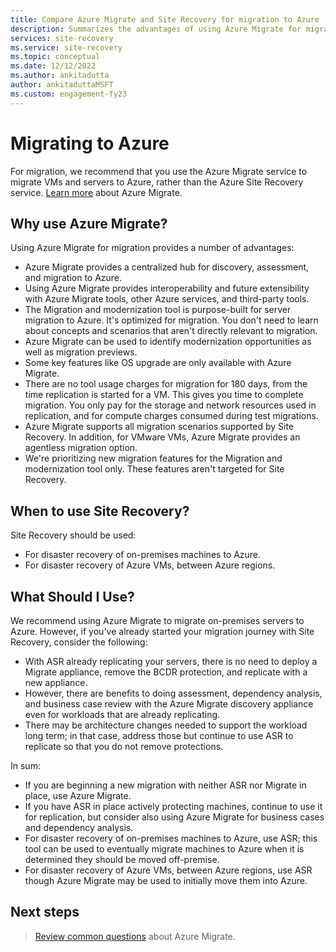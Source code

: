```yaml
---
title: Compare Azure Migrate and Site Recovery for migration to Azure
description: Summarizes the advantages of using Azure Migrate for migration, instead of Site Recovery.
services: site-recovery
ms.service: site-recovery
ms.topic: conceptual
ms.date: 12/12/2022
ms.author: ankitadutta
author: ankitaduttaMSFT
ms.custom: engagement-fy23
---
```


# Migrating to Azure

For migration, we recommend that you use the Azure Migrate service to migrate VMs and servers to Azure, rather than the Azure Site Recovery service. [Learn more](../migrate/migrate-services-overview.md) about Azure Migrate.


## Why use Azure Migrate?

Using Azure Migrate for migration provides a number of advantages:
 
 
- Azure Migrate provides a centralized hub for discovery, assessment, and migration to Azure.
- Using Azure Migrate provides interoperability and future extensibility with Azure Migrate tools, other Azure services, and third-party tools.
- The Migration and modernization tool is purpose-built for server migration to Azure. It's optimized for migration. You don't need to learn about concepts and scenarios that aren't directly relevant to migration.
- Azure Migrate can be used to identify modernization opportunities as well as migration previews.
- Some key features like OS upgrade are only available with Azure Migrate.
- There are no tool usage charges for migration for 180 days, from the time replication is started for a VM. This gives you time to complete migration. You only pay for the storage and network resources used in replication, and for compute charges consumed during test migrations.
- Azure Migrate supports all migration scenarios supported by Site Recovery. In addition, for VMware VMs, Azure Migrate provides an agentless migration option.
- We're prioritizing new migration features for the Migration and modernization tool only. These features aren't targeted for Site Recovery.

## When to use Site Recovery?

Site Recovery should be used:

- For disaster recovery of on-premises machines to Azure.
- For disaster recovery of Azure VMs, between Azure regions.

## What Should I Use?

We recommend using Azure Migrate to migrate on-premises servers to Azure.  However, if you've already started your migration journey with Site Recovery, consider the following:

- With ASR already replicating your servers, there is no need to deploy a Migrate appliance, remove the BCDR protection, and replicate with a new appliance.
- However, there are benefits to doing assessment, dependency analysis, and business case review with the Azure Migrate discovery appliance even for workloads that are already replicating.
- There may be architecture changes needed to support the workload long term; in that case, address those but continue to use ASR to replicate so that you do not remove protections.

In sum:

- If you are beginning a new migration with neither ASR nor Migrate in place, use Azure Migrate.
- If you have ASR in place actively protecting machines, continue to use it for replication, but consider also using Azure Migrate for business cases and dependency analysis.
- For disaster recovery of on-premises machines to Azure, use ASR; this tool can be used to eventually migrate machines to Azure when it is determined they should be moved off-premise.
- For disaster recovery of Azure VMs, between Azure regions, use ASR though Azure Migrate may be used to initially move them into Azure.   

## Next steps

> [Review common questions](../migrate/resources-faq.md) about Azure Migrate.
